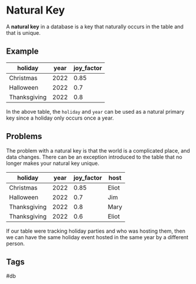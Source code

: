 # Natural Key

A **natural key** in a database is a key that naturally occurs in the table and that 
is unique.

## Example
|holiday|year|joy_factor|
|-----|----|----|
|Christmas|2022|0.85|
|Halloween|2022|0.7|
|Thanksgiving|2022|0.8|

In the above table, the `holiday` and `year` can be used as a natural primary key since 
a holiday only occurs once a year.  

## Problems
The problem with a natural key is that the world is a complicated place, and data 
changes. There can be an exception introduced to the table that no longer makes your 
natural key unique.

|holiday|year|joy_factor|host|
|-----|----|----|---|
|Christmas|2022|0.85|Eliot|
|Halloween|2022|0.7|Jim|
|Thanksgiving|2022|0.8|Mary|
|Thanksgiving|2022|0.6|Eliot|

If our table were tracking holiday parties and who was hosting them, then we can have 
the same holiday event hosted in the same year by a different person.  

## Tags
#db
